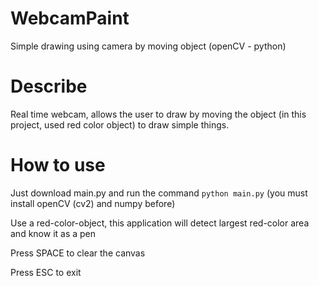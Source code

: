# WebcamPaint
Simple drawing using camera by moving object (openCV - python)

# Describe
Real time webcam, allows the user to draw by moving the object (in this project, used red color object) to draw simple things.

# How to use
Just download main.py and run the command ``` python main.py ``` (you must install openCV (cv2) and numpy before)

Use a red-color-object, this application will detect largest red-color area and know it as a pen

Press SPACE to clear the canvas

Press ESC to exit
